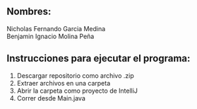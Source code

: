 ## Nombres: 
Nicholas Fernando Garcia Medina \
Benjamin Ignacio Molina Peña


## Instrucciones para ejecutar el programa:

1. Descargar repositorio como archivo .zip
2. Extraer archivos en una carpeta
3. Abrir la carpeta como proyecto de IntelliJ
4. Correr desde Main.java
